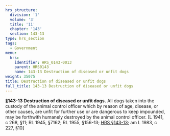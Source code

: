 ```yaml
---
hrs_structure:
  division: '1'
  volume: '3'
  title: '11'
  chapter: '143'
  section: 143-13
type: hrs_section
tags:
  - Government
menu:
  hrs:
    identifier: HRS_0143-0013
    parent: HRS0143
    name: 143-13 Destruction of diseased or unfit dogs
weight: 35075
title: Destruction of diseased or unfit dogs
full_title: 143-13 Destruction of diseased or unfit dogs
---
```

**§143-13 Destruction of diseased or unfit dogs.** All dogs taken into the custody of the animal control officer which by reason of age, disease, or other causes, are unfit for further use or are dangerous to keep impounded, may be forthwith humanely destroyed by the animal control officer. [L 1941, c 268, §11; RL 1945, §7162; RL 1955, §156-13; [HRS §143-13](/title-11/chapter-143/section-143-13/); am L 1983, c 227, §10]